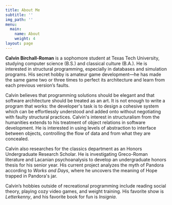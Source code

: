 ```yaml
---
title: About Me
subtitle: ''
img_path: ''
menu:
  main:
    name: About
    weight: 4
layout: page
---
```

**Calvin Birchall-Roman** is a sophomore student at Texas Tech University, studying computer science (B.S.) and classical culture (B.A.). He is interested in structural programming, especially in databases and simulation programs. His secret hobby is amateur game development—he has made the same game two or three times to perfect its architecture and learn from each previous version’s faults.

Calvin believes that programming solutions should be elegant and that software architecture should be treated as an art. It is not enough to write a program that works: the developer's task is to design a cohesive system which can be effortlessly understood and added onto without negotiating with faulty structural practices. Calvin's interest in structuralism from the humanities extends to his treatment of object relations in software development. He is interested in using levels of abstraction to interface between objects, controlling the flow of data and from what they are concealed.

Calvin also researches for the classics department as an Honors Undergraduate Research Scholar. He is investigating Greco-Roman literature and Lacanian psychoanalysis to develop an undergraduate honors thesis for his senior year. His current project analyzes the myth of Pandora according to *Works and Days*, where he uncovers the meaning of Hope trapped in Pandora's jar.

Calvin’s hobbies outside of recreational programming include reading social theory, playing cozy video games, and weight training. His favorite show is *Letterkenny*, and his favorite book for fun is *Insignia*.
